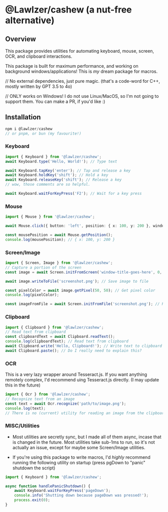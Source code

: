 # @Lawlzer/cashew (a nut-free alternative)

## Overview

This package provides utilities for automating keyboard, mouse, screen, OCR, and clipboard interactions.

This package is built for maximum performance, and working on background windows/applications! This is _my_ dream package for macros.

// No external dependencies, just pure magic. (that's a code-word for C++, mostly written by GPT 3.5 to 4o)

// ONLY works on Windows! I do not use Linux/MacOS, so I'm not going to support them. You can make a PR, if you'd like :)

## Installation

```c
npm i @lawlzer/cashew
// or pnpm, or bun (my favourite!)
```

### Keyboard

```typescript
import { Keyboard } from '@lawlzer/cashew';
await Keyboard.type('Hello, World!'); // Type text

await Keyboard.tapKey('enter'); // Tap and release a key
await Keyboard.holdKey('shift'); // Hold a key
await Keyboard.releaseKey('shift'); // Release a key
// wow, those comments are so helpful.

await Keyboard.waitForKeyPress('F2'); // Wait for a key press
```

### Mouse

```typescript
import { Mouse } from '@lawlzer/cashew';

await Mouse.click({ button: 'left', position: { x: 100, y: 200 }, windowTitle: 'put-something-here' });

const mousePosition = await Mouse.getPosition();
console.log(mousePosition); // { x: 100, y: 200 }
```

### Screen/Image

```typescript
import { Screen, Image } from '@lawlzer/cashew';
// Capture a portion of the screen
const image = await Screen.initFromScreen('window-title-goes-here', 0, 0, 1920, 1080);

await image.writeToFile('screenshot.png'); // Save image to file

const pixelColor = await image.getPixel(50, 50); // Get pixel color
console.log(pixelColor);

const imageFromFile = await Screen.initFromFile('screenshot.png'); // Read the image from a file
```

### Clipboard

```typescript
import { Clipboard } from '@lawlzer/cashew';
// Read text from clipboard
const clipboardText = await Clipboard.readText();
console.log(clipboardText); // Read text from clipboard
await Clipboard.write('Hello, Clipboard!'); // Write text to clipboard
await Clipboard.paste(); // Do I really need to explain this?
```

### OCR

This is a very lazy wrapper around Tesseract.js. If you want anything remotely complex, I'd recommend uing Tesseract.js directly. (I may update this in the future)

```typescript
import { Ocr } from '@lawlzer/cashew';
// Recognize text from an image
const text = await Ocr.recognize('path/to/image.png');
console.log(text);
// There is no (current) utility for reading an image from the clipboard or a variable. It MUST be written to a file.
```

### MISC/Utilities

- Most utilities are secretly sync, but I made all of them async, incase that is changed in the future. Most utilities take sub-1ms to run, so it's not actually an issue, except for maybe some Screen/Image utilities.

- If you're using this package to write macros, I'd _highly_ recommend running the following utility on startup (press pgDown to "panic" shutdown the script)

```typescript
import { Keyboard } from '@lawlzer/cashew';

async function handlePanicShutdown() {
	await Keyboard.waitForKeyPress('pageDown');
	console.info('Shutting down because pageDown was pressed!');
	process.exit(0);
}
```
